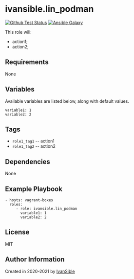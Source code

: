 # ivansible.lin_podman

[![Github Test Status](https://github.com/ivansible/lin-podman/workflows/test/badge.svg?branch=master)](https://github.com/ivansible/lin-podman/actions)
[![Ansible Galaxy](https://img.shields.io/badge/galaxy-ivansible.lin__podman-68a.svg?style=flat)](https://galaxy.ansible.com/ivansible/lin_podman/)

This role will:
 - action1;
 - action2;


## Requirements

None


## Variables

Available variables are listed below, along with default values.

    variable1: 1
    variable2: 2


## Tags

- `role1_tag1` -- action1
- `role1_tag2` -- action2


## Dependencies

None


## Example Playbook

    - hosts: vagrant-boxes
      roles:
         - role: ivansible.lin_podman
           variable1: 1
           variable2: 2


## License

MIT


## Author Information

Created in 2020-2021 by [IvanSible](https://github.com/ivansible)
